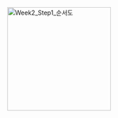<img width="237" alt="Week2_Step1_순서도" src="https://user-images.githubusercontent.com/97817208/164026009-0899d435-8700-4c3c-ad56-b22b9ac4008e.png">

